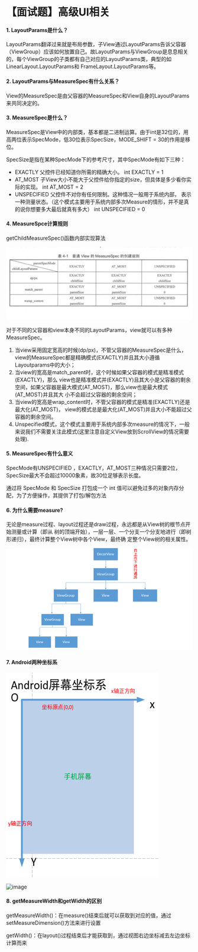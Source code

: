 # 【面试题】高级UI相关

#### 1. LayoutParams是什么？ 

LayoutParams翻译过来就是布局参数，子View通过LayoutParams告诉父容器（ViewGroup）应该如何放置自己。故LayoutParams与ViewGroup是息息相关的，每个ViewGroup的子类都有自己对应的LayoutParams类，典型的如LinearLayout.LayoutParams和 FrameLayout.LayoutParams等。

#### 2. LayoutParams与MeasureSpec有什么关系？

View的MeasureSpec是由父容器的MeasureSpec和View自身的LayoutParams来共同决定的。

#### 3. MeasureSpec是什么？

MeasureSpec是View中的内部类，基本都是二进制运算。由于int是32位的，用高两位表示SpecMode，低30位表示SpecSize，MODE_SHIFT = 30的作用是移位。

SpecSize是指在某种SpecMode下的参考尺寸，其中SpecMode有如下三种：

* EXACTLY 父控件已经知道你所需的精确大小。 int EXACTLY = 1
* AT_MOST 子View大小不能大于父控件给你指定的size，但具体是多少看你实际的实现。 int AT_MOST = 2
* UNSPECIFIED 父控件不对你有任何限制。这种情况一般用于系统内部， 表示一种测量状态。（这个模式主要用于系统内部多次Measure的情形，并不是真的说你想要多大最后就真有多大） int UNSPECIFIED = 0

#### 4. MeasureSpce计算规则

getChildMeasureSpec()函数内部实现算法

![image](..\images\MeasureSpec计算规则.png)

对于不同的父容器和view本身不同的LayoutParams，view就可以有多种MeasureSpec。 

1. 当view采用固定宽高的时候(dp/px)，不管父容器的MeasureSpec是什么，view的MeasureSpec都是精确模式(EXACTLY)并且其大小遵循 Layoutparams中的大小； 
2. 当view的宽高是match_parent时，这个时候如果父容器的模式是精准模式(EXACTLY)，那么 view也是精准模式并(EXACTLY)且其大小是父容器的剩余空间，如果父容器是最大模式(AT_MOST)，那么view也是最大模式(AT_MOST)并且其大 小不会超过父容器的剩余空间； 
3. 当view的宽高是wrap_content时，不管父容器的模式是精准(EXACTLY)还是最大化(AT_MOST)， view的模式总是最大化(AT_MOST)并且大小不能超过父容器的剩余空间。 
4. Unspecified模式，这个模式主要用于系统内部多次measure的情况下，一般来说我们不需要关注此模式(这里注意自定义View放到ScrollView的情况需要处理).

#### 5. MeasureSpec有什么意义

SpecMode有UNSPECIFIED ，EXACTLY，AT_MOST三种情况只需要2位，SpecSize最大不会超过10000象素，故30位足够表示长度。

通过将 SpecMode 和 SpecSize 打包成一个 int 值可以避免过多的对象内存分配，为了方便操作，其提供了打包/解包方法

#### 6. 为什么需要measure?

无论是measure过程、layout过程还是draw过程，永远都是从View树的根节点开始测量或计算（即从
树的顶端开始），一层一层、一个分支一个分支地进行（即树形递归），最终计算整个View树中各个View，最终确
定整个View树的相关属性。

![image](..\images\View层级结构.png)

#### 7. Android两种坐标系

![image](..\images\Android屏幕坐标系.png)

![image](C:\DevelopmentTools\GitHub\note\images\Android视图坐标系.png)

#### 8. getMeasureWidth和getWidth的区别

getMeasureWidth()：在measure()结束后就可以获取到对应的值，通过setMeasureDimension()方法来进行设置

getWidth()：在layout()过程结束后才能获取到，通过视图右边坐标减去左边坐标计算而来

